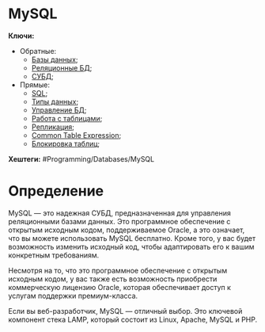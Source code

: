 
# MySQL

**Ключи:**
- Обратные:
	- [Базы данных](databases);
	- [Реляционные БД](relative);
	- [СУБД](subd);
- Прямые:
	- [SQL](SQL);
	- [Типы данных](mysql-data-types);
	- [Управление БД](db-management);
	- [Работа с таблицами](mysql-table-management);
	- [Репликация](mysql-replicarion);
	- [Common Table Expression](mysql-cte);
	- [Блокировка таблиц](mysql-table-lock);

**Хештеги:** #Programming/Databases/MySQL

# Определение

MySQL — это надежная СУБД, предназначенная для управления реляционными базами данных. Это программное обеспечение с открытым исходным кодом, поддерживаемое Oracle, а это означает, что вы можете использовать MySQL бесплатно. Кроме того, у вас будет возможность изменить исходный код, чтобы адаптировать его к вашим конкретным требованиям.

Несмотря на то, что это программное обеспечение с открытым исходным кодом, у вас также есть возможность приобрести коммерческую лицензию Oracle, которая обеспечивает доступ к услугам поддержки премиум-класса.

Если вы веб-разработчик, MySQL — отличный выбор. Это ключевой компонент стека LAMP, который состоит из Linux, Apache, MySQL и PHP.